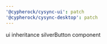 ```yaml
---
'@cypherock/cysync-ui': patch
'@cypherock/cysync-desktop': patch
---
```


ui inheritance silverButton component
